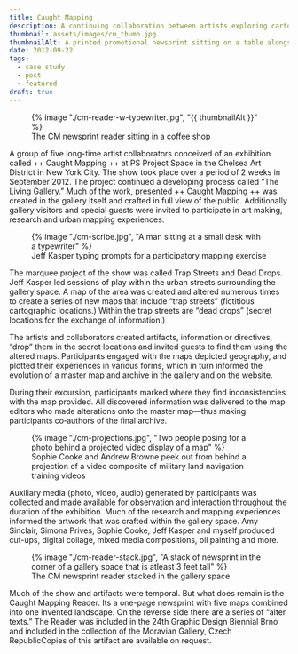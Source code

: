 ```yaml
---
title: Caught Mapping
description: A continuing collaboration between artists exploring cartography and invented landscapes
thumbnail: assets/images/cm_thumb.jpg
thumbnailAlt: A printed promotional newsprint sitting on a table alongside other ephemera like a typewriter and hipster magazines 
date: 2012-09-22
tags:
  - case study
  - post
  - featured
draft: true
---
```

<figure>
  {% image "./cm-reader-w-typewriter.jpg", "{{ thumbnailAlt }}" %}
<figcaption>The CM newsprint reader sitting in a coffee shop</figcaption>
</figure> 

A group of five long-time artist collaborators conceived of an exhibition called ++ Caught Mapping ++ at PS Project Space in the Chelsea Art District in New York City. The show took place over a period of 2 weeks in September 2012. The project continued a developing process called “The Living Gallery.” Much of the work, presented ++ Caught Mapping ++ was created in the gallery itself and crafted in full view of the public. Additionally gallery visitors and special guests were invited to participate in art making, research and urban mapping experiences.

<figure>
  {% image "./cm-scribe.jpg", "A man sitting at a small desk with a typewriter" %}
<figcaption>Jeff Kasper typing prompts for a participatory mapping exercise</figcaption>
</figure> 

The marquee project of the show was called Trap Streets and Dead Drops. Jeff Kasper led sessions of play within the urban streets surrounding the gallery space. A map of the area was created and altered numerous times to create a series of new maps that include “trap streets” (fictitious cartographic locations.) Within the trap streets are “dead drops” (secret locations for the exchange of information.)

The artists and collaborators created artifacts, information or directives, “drop” them in the secret locations and invited guests to find them using the altered maps. Participants engaged with the maps depicted geography, and plotted their experiences in various forms, which in turn informed the evolution of a master map and archive in the gallery and on the website.

During their excursion, participants marked where they find inconsistencies with the map provided. All discovered information was delivered to the map editors who made alterations onto the master map—thus making participants co‐authors of the final archive.

<figure>
  {% image "./cm-projections.jpg", "Two people posing for a photo behind a projected video display of a map" %}
<figcaption>Sophie Cooke and Andrew Browne peek out from behind a projection of a video composite of military land navigation training videos</figcaption>
</figure>

Auxiliary media (photo, video, audio) generated by participants was collected and made available for observation and interaction throughout the duration of the exhibition. Much of the research and mapping experiences informed the artwork that was crafted within the gallery space. Amy Sinclair, Simona Prives, Sophie Cooke, Jeff Kasper and myself produced cut-ups, digital collage, mixed media compositions, oil painting and more. 

<figure>
  {% image "./cm-reader-stack.jpg", "A stack of newsprint in the corner of a gallery space that is atleast 3 feet tall" %}
<figcaption>The CM newsprint reader stacked in the gallery space</figcaption>
</figure>

Much of the show and artifacts were temporal. But what does remain is the Caught Mapping Reader. Its a one-page newsprint with five maps combined into one invented landscape. On the reverse side there are a series of &ldquo;alter texts.&rdquo; The Reader was included in the 24th Graphic Design Biennial Brno and included in the collection of the Moravian Gallery, Czech RepublicCopies of this artifact are available on request. 